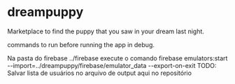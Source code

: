 # dreampuppy
Marketplace to find the puppy that you saw in your dream last night.

commands to run before running the app in debug.

Na pasta do firebase ../firebase execute o comando
firebase emulators:start --import=../dreampuppy/firebase/emulator_data --export-on-exit
TODO: Salvar lista de usuários no arquivo de output aqui no repositório
